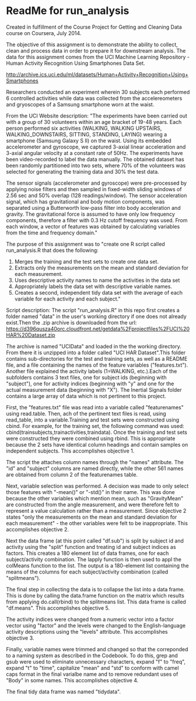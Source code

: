 ReadMe for run_analysis
==============

Created in fulfillment of the Course Project for Getting and Cleaning Data course on Coursera, July 2014.

The objective of this assignment is to demonstrate the ability to collect, clean and process data in order to prepare it for downstream analysis. The data for this assignment comes from the UCI Machine Learning Repository - Human Activity
Recognition Using Smartphones Data Set.

http://archive.ics.uci.edu/ml/datasets/Human+Activity+Recognition+Using+Smartphones


Researchers conducted an experiment wherein 30 subjects each performed 6 controlled activities while data was collected from the accelereometers and gryoscopes of a Samsung smartphone worn at the waist.

From the UCI Website description:
"The experiments have been carried out with a group of 30 volunteers within an age bracket of 19-48 years. Each person performed six activities (WALKING, WALKING UPSTAIRS, WALKING_DOWNSTAIRS, SITTING, STANDING, LAYING) wearing a smartphone (Samsung Galaxy S II) on the waist. Using its embedded accelerometer and gyroscope, we captured 3-axial linear acceleration and 3-axial angular velocity at a constant rate of 50Hz. The experiments have been video-recorded to label the data manually. The obtained dataset has been randomly partitioned into two sets, where 70% of the volunteers was selected for generating the training data and 30% the test data. 

The sensor signals (accelerometer and gyroscope) were pre-processed by applying noise filters and then sampled in fixed-width sliding windows of 2.56 sec and 50% overlap (128 readings/window). The sensor acceleration signal, which has gravitational and body motion components, was separated using a Butterworth low-pass filter into body acceleration and gravity. The gravitational force is assumed to have only low frequency components, therefore a filter with 0.3 Hz cutoff frequency was used. From each window, a vector of features was obtained by calculating variables from the time and frequency domain." 

The purpose of this assignment was to "create one R script called run_analysis.R that does the following: 
1) Merges the training and the test sets to create one data set.
2) Extracts only the measurements on the mean and standard deviation for each measurement. 
3) Uses descriptive activity names to name the activities in the data set
4) Appropriately labels the data set with descriptive variable names. 
5) Creates a second, independent tidy data set with the average of each variable for each activity and each subject."

Script description:
The script "run_analysis.R" in this repo first creates a folder named "data" in the user's working directory if one does not already exist.Then the .zip archive is downloaded from the url:
https://d396qusza40orc.cloudfront.net/getdata%2Fprojectfiles%2FUCI%20HAR%20Dataset.zip

The archive is named "UCIData" and loaded in the the working directory. From there it is unzipped into a folder called "UCI HAR Dataset".This folder contains sub-directories for the test and training sets, as well as a README file, and a file containing the names of the feature variables ("features.txt"). Another file explained the activity labels (1=WALKING, etc.).Each of the subfolders contains 3 text files, one for subject ids (beginning with "subject"), one for activity indices (beginning with "y" and one for the actual measurement data (beginning with "X"). The Inertial Signals folder contains a large array of data which is not pertinent to this project.

First, the "features.txt" file was read into a variable called "featurenames" using read.table. Then, ach of the pertinent text files is read, using read_table, into a variable.Training and test sets were constructed using cbind. For example, for the training set, the following command was used: cbind(trainsubjects,trainactivities,traindata).
Once the training and test sets were constructed they were combined using rbind. This is appropriate because the 2 sets have identical column headings and contain samples on independent subjects. This accomplishes objective 1.

The script the attaches column names through the "names" attribute. The "id" and "subject" columns are named directly, while the other 561 names are obtained from column 2 of the featurenames table.

Next, variable selection was performed. A decision was made to only select those features with "-mean()" or "-std()" in their name. This was done because the other variables which mention mean, such as "GravityMean" are constructed from the angle measurement, and were therefore felt to represent a value calculation rather than a measurement. Since objective 2 states "only the measurements on the mean and standard deviation for each measurement" - the other variables were felt to be inappropriate. This accomplishes objective 2.

Next the data frame (at this point called "df.sub") is split by subject id and activity using the "split" function and treating id and subject indices as factors. This creates a 180 element list of data frames, one for each subject/activity combination. The lapply function is then used to appl the colMeans function to the list. The output is a 180-element list containing the means of the columns for each subject/activity combination (called "splitmeans").

The final step in collecting the data is to collapse the list into a data frame. This is done by calling the data.frame function on the matrix which results from applying do.call(rbind) to the splitmeans list. This data frame is called "df.means". This accomplishes objective 5.

The activity indices were changed from a numeric vector into a factor vector using "factor" and the levels were changed to the English-language activity descriptions using the "levels" attribute. This accomplishes objective 3.

Finally, variable names were trimmed and changed so that the correponded to a naming system as described in the Codebook. To do this, grep and gsub were used to eliminate unnecessary characters, expand "f" to "freq", expand "t" to "time", capitalize "mean" and "std" to conform with camel caps format in the final varialbe name and to remove redundant uses of "Body" in some names. This accomplishes objective 4.

The final tidy data frame was named "tidydata".










